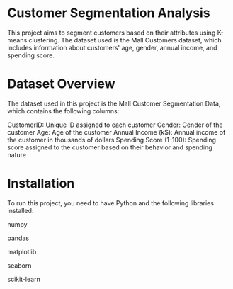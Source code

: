 # Customer Segmentation Analysis
This project aims to segment customers based on their attributes using K-means clustering. The dataset used is the Mall Customers dataset, which includes information about customers' age, gender, annual income, and spending score.
# Dataset Overview
The dataset used in this project is the Mall Customer Segmentation Data, which contains the following columns:

CustomerID: Unique ID assigned to each customer      Gender: Gender of the customer    Age: Age of the customer Annual Income (k$): Annual income of the customer in thousands of dollars      Spending Score (1-100): Spending score assigned to the customer based on their behavior and spending nature
# Installation

To run this project, you need to have Python and the following libraries installed:

numpy

pandas

matplotlib

seaborn

scikit-learn
